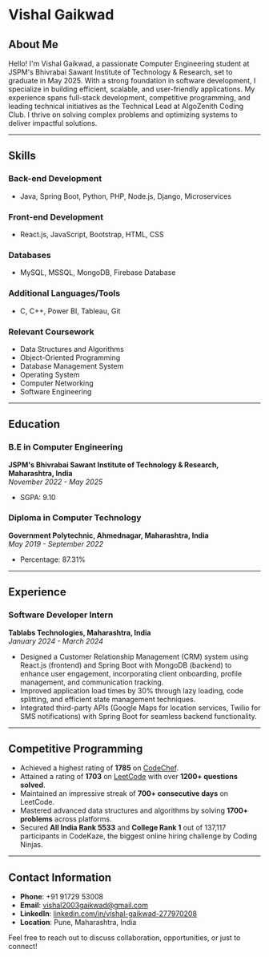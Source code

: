 # Vishal Gaikwad

## About Me
Hello! I'm Vishal Gaikwad, a passionate Computer Engineering student at JSPM's Bhivrabai Sawant Institute of Technology & Research, set to graduate in May 2025. With a strong foundation in software development, I specialize in building efficient, scalable, and user-friendly applications. My experience spans full-stack development, competitive programming, and leading technical initiatives as the Technical Lead at AlgoZenith Coding Club. I thrive on solving complex problems and optimizing systems to deliver impactful solutions.

---

## Skills
### Back-end Development
- Java, Spring Boot, Python, PHP, Node.js, Django, Microservices

### Front-end Development
- React.js, JavaScript, Bootstrap, HTML, CSS

### Databases
- MySQL, MSSQL, MongoDB, Firebase Database

### Additional Languages/Tools
- C, C++, Power BI, Tableau, Git

### Relevant Coursework
- Data Structures and Algorithms
- Object-Oriented Programming
- Database Management System
- Operating System
- Computer Networking
- Software Engineering

---

## Education
### B.E in Computer Engineering  
**JSPM's Bhivrabai Sawant Institute of Technology & Research, Maharashtra, India**  
*November 2022 - May 2025*  
- SGPA: 9.10

### Diploma in Computer Technology  
**Government Polytechnic, Ahmednagar, Maharashtra, India**  
*May 2019 - September 2022*  
- Percentage: 87.31%

---

## Experience
### Software Developer Intern  
**Tablabs Technologies, Maharashtra, India**  
*January 2024 - March 2024*  
- Designed a Customer Relationship Management (CRM) system using React.js (frontend) and Spring Boot with MongoDB (backend) to enhance user engagement, incorporating client onboarding, profile management, and communication tracking.
- Improved application load times by 30% through lazy loading, code splitting, and efficient state management techniques.
- Integrated third-party APIs (Google Maps for location services, Twilio for SMS notifications) with Spring Boot for seamless backend functionality.

---


## Competitive Programming
- Achieved a highest rating of **1785** on [CodeChef](https://www.codechef.com/users/vishal_2003).
- Attained a rating of **1703** on [LeetCode](https://leetcode.com/u/Vishal2003/) with over **1200+ questions solved**.
- Maintained an impressive streak of **700+ consecutive days** on LeetCode.
- Mastered advanced data structures and algorithms by solving **1700+ problems** across platforms.
- Secured **All India Rank 5533** and **College Rank 1** out of 137,117 participants in CodeKaze, the biggest online hiring challenge by Coding Ninjas.

---

## Contact Information
- **Phone**: +91 91729 53008  
- **Email**: [vishal2003gaikwad@gmail.com](mailto:vishal2003gaikwad@gmail.com)  
- **LinkedIn**: [linkedin.com/in/vishal-gaikwad-277970208](https://linkedin.com/in/vishal-gaikwad-277970208)  
- **Location**: Pune, Maharashtra, India  

Feel free to reach out to discuss collaboration, opportunities, or just to connect!
